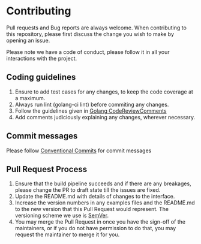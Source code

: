 # Contributing

Pull requests and Bug reports are always welcome.
When contributing to this repository, please first discuss the change you wish to make by opening an issue.

Please note we have a code of conduct, please follow it in all your interactions with the project.

## Coding guidelines
1. Ensure to add test cases for any changes, to keep the code coverage at a maximum.
2. Always run lint (golang-ci lint) before commiting any changes.
3. Follow the guidelines given in [Golang CodeReviewComments]("https://github.com/golang/go/wiki/CodeReviewComments")
4. Add comments judiciously explaining any changes, wherever necessary.

## Commit messages
Please follow [Conventional Commits](https://www.conventionalcommits.org/en/v1.0.0/) for commit messages

## Pull Request Process
1. Ensure that the build pipeline succeeds and if there are any breakages, please change the PR to draft state till the issues are fixed.
2. Update the README.md with details of changes to the interface.
3. Increase the version numbers in any examples files and the README.md to the new version that this
   Pull Request would represent. The versioning scheme we use is [SemVer](http://semver.org/).
4. You may merge the Pull Request in once you have the sign-off of the maintainers, or if you 
   do not have permission to do that, you may request the maintainer to merge it for you.
